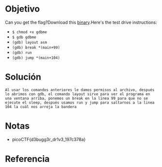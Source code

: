 # Objetivo
Can you get the flag?Download this [binary](https://artifacts.picoctf.net/c/85/gdbme).Here's the test drive instructions:

- `$ chmod +x gdbme`
- `$ gdb gdbme`
- `(gdb) layout asm`
- `(gdb) break *(main+99)`
- `(gdb) run`
- `(gdb) jump *(main+104)`
# Solución
```
Al usar los comandos anteriores le damos permisos al archivo, después lo abrimos con gdb, el comando layout sirve para ver el programa en una ventana arriba, ponemos un break en la linea 99 para que no se ejecute el sleep, después usamos run y jump para saltarnos a la linea 104 la cuál nos arroja la bandera

```
# Notas
- picoCTF{d3bugg3r_dr1v3_197c378a}
# Referencia
